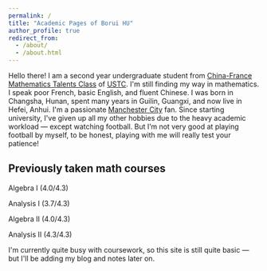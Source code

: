 ```yaml
---
permalink: /
title: "Academic Pages of Borui HU"
author_profile: true
redirect_from: 
  - /about/
  - /about.html
---
```


Hello there! I am a second year undergraduate student from [China-France Mathematics Talents Class](cfmath.ustc.edu.cn) of [USTC](www.ustc.edu.cn). I'm still finding my way in mathematics. I speak poor French, basic English, and fluent Chinese. I was born in Changsha, Hunan, spent many years in Guilin, Guangxi, and now live in Hefei, Anhui. I'm a passionate [Manchester City](https://www.mancity.com/) fan. Since starting university, I've given up all my other hobbies due to the heavy academic workload — except watching football. But I’m not very good at playing football by myself, to be honest, playing with me will really test your patience!

Previously taken math courses
---
Algebra I (4.0/4.3)

Analysis I (3.7/4.3)

Algebra II (4.0/4.3)

Analysis II (4.3/4.3)



I'm currently quite busy with coursework, so this site is still quite basic — but I'll be adding my blog and notes later on.
